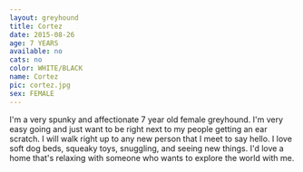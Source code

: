 ```yaml
---
layout: greyhound
title: Cortez
date: 2015-08-26
age: 7 YEARS
available: no
cats: no
color: WHITE/BLACK
name: Cortez
pic: cortez.jpg
sex: FEMALE
---
```


I'm a very spunky and affectionate 7 year old female greyhound. I'm very easy going and just want to be right next to my people getting an ear scratch. I will walk right up to any new person that I meet to say hello. I love soft dog beds, squeaky toys, snuggling, and seeing new things. I'd love a home that's relaxing with someone who wants to explore the world with me. 